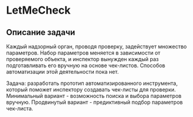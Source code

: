 # LetMeCheck
## Описание задачи
Каждый надзорный орган, проводя проверку, задействует множество параметров. Набор параметров меняется в зависимости от проверяемого объекта, и инспектор вынужден каждый раз подготавливать его вручную на основе чек-листов.
Способов автоматизации этой деятельности пока нет.

Задача: разработать прототип автоматизированного инструмента, который поможет инспектору создавать чек-листы для проверки. Минимальный вариант - возможность поиска и выбора параметров вручную. Продвинутый вариант - предиктивный подбор параметров чек-листа.
